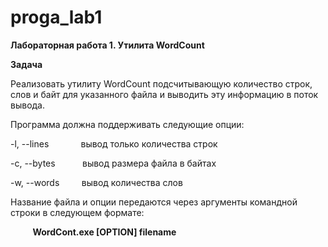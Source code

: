 # proga_lab1
**Лабораторная работа 1. Утилита WordCount**

**Задача**

Реализовать утилиту WordCount подсчитывающую количество строк, слов и байт для указанного файла и выводить эту информацию в поток вывода.

Программа должна поддерживать следующие опции:

-l, --lines&nbsp;&nbsp;&nbsp;&nbsp;&nbsp;&nbsp;&nbsp;&nbsp;&nbsp;&nbsp;&nbsp;&nbsp; вывод только количества строк

-c, --bytes&nbsp;&nbsp;&nbsp;&nbsp;&nbsp;&nbsp;&nbsp;&nbsp;&nbsp;&nbsp;&nbsp;вывод размера файла в байтах

-w, --words&nbsp;&nbsp;&nbsp;&nbsp;&nbsp;&nbsp;&nbsp;&nbsp;&nbsp;вывод количества слов

Название файла и опции передаются через аргументы командной строки в следующем формате:
&nbsp;

&nbsp;
&nbsp;&nbsp;&nbsp;&nbsp;&nbsp;&nbsp;&nbsp;**WordCont.exe [OPTION] filename**
